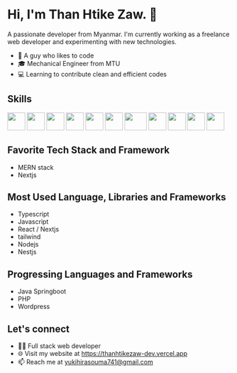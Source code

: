 # Hi, I'm Than Htike Zaw. 👋


  A passionate developer from Myanmar. I'm currently working as a freelance web developer and experimenting with new technologies.

- 🚀 A guy who likes to code
- 🎓 Mechanical Engineer from MTU
- 💻 Learning to contribute clean and efficient codes

## Skills
<p align="start">
<img src="https://user-images.githubusercontent.com/125514456/232378087-1190bb7e-cfd6-4716-b5bb-a829c3493eda.png" width="40" height="40">
<img src="https://user-images.githubusercontent.com/125514456/232380777-e4830cbd-9394-4026-8a3d-71bda0c4ec51.png" width="40" height="40">
<img src="https://user-images.githubusercontent.com/125514456/232381191-e99c4e81-0b26-41d1-88c1-a5ffee907ada.png" width="40" height="40">
<img src="https://user-images.githubusercontent.com/125514456/232381298-6e79dbd6-6980-403c-988c-19625e85e1a8.png" width="40" height="40">
<img src="https://user-images.githubusercontent.com/125514456/232381328-106a1dac-e811-421c-ad78-984b0862dabd.png" width="40" height="40">
<img src="https://user-images.githubusercontent.com/125514456/232381399-05f53b00-d1bf-4ad0-8738-225a88f5bb93.png" width="40" height="40">
<img src="https://user-images.githubusercontent.com/125514456/232381336-2fa1a9de-4b68-4e77-8475-2fb20f0fd039.png" width="50" height="40">
<img src="https://user-images.githubusercontent.com/125514456/232381343-585d2f7b-4c25-4645-91eb-2516acad16e4.png" width="40" height="40">
<img src="https://user-images.githubusercontent.com/125514456/232381351-46c3c367-331a-4040-8b12-d062a670ab67.png" width="40" height="40">
<img src="https://user-images.githubusercontent.com/125514456/232381369-267fd114-9145-46f6-8227-e423abd730de.png" width="40" height="40">
<img src="https://user-images.githubusercontent.com/125514456/232381446-07aec68d-1a3c-4aca-b848-020d566bcdb5.png" width="40" height="40">
</p>

## Favorite Tech Stack and Framework
- MERN stack
- Nextjs

## Most Used Language, Libraries and Frameworks
- Typescript
- Javascript
- React / Nextjs
- tailwind
- Nodejs
- Nestjs

## Progressing Languages and Frameworks
- Java Springboot
- PHP
- Wordpress


## Let's connect


- 👨‍💻 Full stack web developer
- 🌐 Visit my website at https://thanhtikezaw-dev.vercel.app
- 📫 Reach me at yukihirasouma741@gmail.com
